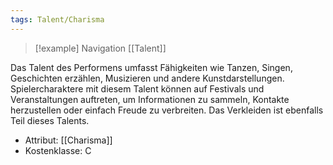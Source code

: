 ```yaml
---
tags: Talent/Charisma
---
```

> [!example] Navigation 
>  [[Talent]]

Das Talent des Performens umfasst Fähigkeiten wie Tanzen, Singen, Geschichten erzählen, Musizieren und andere Kunstdarstellungen. Spielercharaktere mit diesem Talent können auf Festivals und Veranstaltungen auftreten, um Informationen zu sammeln, Kontakte herzustellen oder einfach Freude zu verbreiten. Das Verkleiden ist ebenfalls Teil dieses Talents.

- Attribut: [[Charisma]]
- Kostenklasse: C